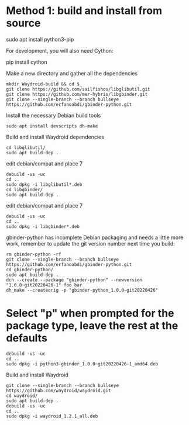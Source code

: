 # Method 1: build and install from source

sudo apt install python3-pip

For development, you will also need Cython:

pip install cython


Make a new directory and gather all the dependencies
```
mkdir Waydroid-build && cd $_
git clone https://github.com/sailfishos/libglibutil.git
git clone https://github.com/mer-hybris/libgbinder.git
git clone --single-branch --branch bullseye https://github.com/erfanoabdi/gbinder-python.git
```

Install the necessary Debian build tools

```
sudo apt install devscripts dh-make
```
Build and install Waydroid dependencies
```
cd libglibutil/
sudo apt build-dep .
```
edit debian/compat and place 7
```
debuild -us -uc
cd ..
sudo dpkg -i libglibutil*.deb
cd libgbinder/
sudo apt build-dep .
```
edit debian/compat and place 7
```
debuild -us -uc
cd ..
sudo dpkg -i libgbinder*.deb
```
gbinder-python has incomplete Debian packaging and needs a little more work, remember to update the git version number next time you build:


```
rm gbinder-python -rf
git clone --single-branch --branch bullseye https://github.com/erfanoabdi/gbinder-python.git
cd gbinder-python/
sudo apt build-dep .
dch --create --package "gbinder-python" --newversion "1.0.0~git20220426-1" foo bar
dh_make --createorig -p "gbinder-python_1.0.0~git20220426"
```
# Select "p" when prompted for the package type, leave the rest at the defaults
```
debuild -us -uc
cd ..
sudo dpkg -i python3-gbinder_1.0.0~git20220426-1_amd64.deb
```
Build and install Waydroid

```
git clone --single-branch --branch bullseye https://github.com/waydroid/waydroid.git
cd waydroid/
sudo apt build-dep .
debuild -us -uc
cd ..
sudo dpkg -i waydroid_1.2.1_all.deb 
```